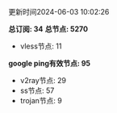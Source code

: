 更新时间2024-06-03 10:02:26

**总订阅: 34**
**总节点: 5270**
- vless节点: 11

**google ping有效节点: 95**
- v2ray节点: 29
- ss节点: 57
- trojan节点: 9
